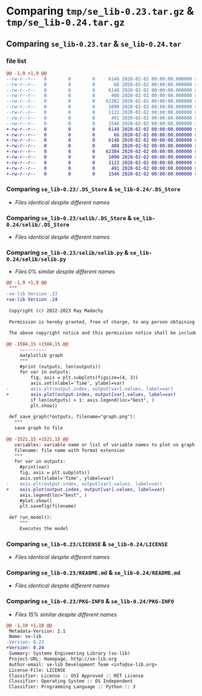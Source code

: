 # Comparing `tmp/se_lib-0.23.tar.gz` & `tmp/se_lib-0.24.tar.gz`

## Comparing `se_lib-0.23.tar` & `se_lib-0.24.tar`

### file list

```diff
@@ -1,9 +1,9 @@
--rw-r--r--   0        0        0     6148 2020-02-02 00:00:00.000000 se_lib-0.23/.DS_Store
--rw-r--r--   0        0        0       66 2020-02-02 00:00:00.000000 se_lib-0.23/.gitattributes
--rw-r--r--   0        0        0     6148 2020-02-02 00:00:00.000000 se_lib-0.23/selib/.DS_Store
--rw-r--r--   0        0        0      408 2020-02-02 00:00:00.000000 se_lib-0.23/selib/__init__.py
--rw-r--r--   0        0        0    62382 2020-02-02 00:00:00.000000 se_lib-0.23/selib/selib.py
--rw-r--r--   0        0        0     1090 2020-02-02 00:00:00.000000 se_lib-0.23/LICENSE
--rw-r--r--   0        0        0     1122 2020-02-02 00:00:00.000000 se_lib-0.23/README.md
--rw-r--r--   0        0        0      491 2020-02-02 00:00:00.000000 se_lib-0.23/pyproject.toml
--rw-r--r--   0        0        0     1546 2020-02-02 00:00:00.000000 se_lib-0.23/PKG-INFO
+-rw-r--r--   0        0        0     6148 2020-02-02 00:00:00.000000 se_lib-0.24/.DS_Store
+-rw-r--r--   0        0        0       66 2020-02-02 00:00:00.000000 se_lib-0.24/.gitattributes
+-rw-r--r--   0        0        0     6148 2020-02-02 00:00:00.000000 se_lib-0.24/selib/.DS_Store
+-rw-r--r--   0        0        0      408 2020-02-02 00:00:00.000000 se_lib-0.24/selib/__init__.py
+-rw-r--r--   0        0        0    62384 2020-02-02 00:00:00.000000 se_lib-0.24/selib/selib.py
+-rw-r--r--   0        0        0     1090 2020-02-02 00:00:00.000000 se_lib-0.24/LICENSE
+-rw-r--r--   0        0        0     1122 2020-02-02 00:00:00.000000 se_lib-0.24/README.md
+-rw-r--r--   0        0        0      491 2020-02-02 00:00:00.000000 se_lib-0.24/pyproject.toml
+-rw-r--r--   0        0        0     1546 2020-02-02 00:00:00.000000 se_lib-0.24/PKG-INFO
```

### Comparing `se_lib-0.23/.DS_Store` & `se_lib-0.24/.DS_Store`

 * *Files identical despite different names*

### Comparing `se_lib-0.23/selib/.DS_Store` & `se_lib-0.24/selib/.DS_Store`

 * *Files identical despite different names*

### Comparing `se_lib-0.23/selib/selib.py` & `se_lib-0.24/selib/selib.py`

 * *Files 0% similar despite different names*

```diff
@@ -1,9 +1,9 @@
 """
-se-lib Version .23
+se-lib Version .24
 
 Copyright (c) 2022-2023 Ray Madachy
 
 Permission is hereby granted, free of charge, to any person obtaining a copy of this software and associated documentation files (the "Software"), to deal in the Software without restriction, including without limitation the rights to use, copy, modify, merge, publish, distribute, sublicense, and/or sell copies of the Software, and to permit persons to whom the Software is furnished to do so, subject to the following conditions:
 
 The above copyright notice and this permission notice shall be included in all copies or substantial portions of the Software.
 
@@ -1504,15 +1504,15 @@
     ----------
     matplotlib graph
     """
     #print (outputs, len(outputs))
     for var in outputs:
         fig, axis = plt.subplots(figsize=(4, 3))
         axis.set(xlabel='Time', ylabel=var)
-        axis.plt(output.index, output[var].values, label=var)
+        axis.plot(output.index, output[var].values, label=var)
         if len(outputs) > 1: axis.legend(loc="best", )
         plt.show()
   
 def save_graph(*outputs, filename="graph.png"):
   """
   save graph to file
 
@@ -1521,15 +1521,15 @@
   variables: variable name or list of variable names to plot on graph
   filename: file name with format extension
   """
   for var in outputs:
     #print(var)
     fig, axis = plt.subplots()
     axis.set(xlabel='Time', ylabel=var)
-    axis.plt(output.index, output[var].values, label=var)
+    axis.plot(output.index, output[var].values, label=var)
     axis.legend(loc="best", )
     #plot.show()
     plt.savefig(filename)
             
 def run_model():
     """
     Executes the model
```

### Comparing `se_lib-0.23/LICENSE` & `se_lib-0.24/LICENSE`

 * *Files identical despite different names*

### Comparing `se_lib-0.23/README.md` & `se_lib-0.24/README.md`

 * *Files identical despite different names*

### Comparing `se_lib-0.23/PKG-INFO` & `se_lib-0.24/PKG-INFO`

 * *Files 15% similar despite different names*

```diff
@@ -1,10 +1,10 @@
 Metadata-Version: 2.1
 Name: se-lib
-Version: 0.23
+Version: 0.24
 Summary: Systems Engineering Library (se-lib)
 Project-URL: Homepage, http://se-lib.org
 Author-email: se-lib Development Team <info@se-lib.org>
 License-File: LICENSE
 Classifier: License :: OSI Approved :: MIT License
 Classifier: Operating System :: OS Independent
 Classifier: Programming Language :: Python :: 3
```

